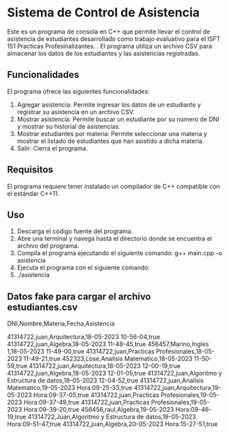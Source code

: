 # Sistema de Control de Asistencia 

Este es un programa de consola en C++ que permite llevar el control de asistencia de estudiantes desarrollado como trabajo evaluativo para el ISFT 151 Practicas Profesinalizantes.
. El programa utiliza un archivo CSV para almacenar los datos de los estudiantes y las asistencias registradas.

## Funcionalidades

El programa ofrece las siguientes funcionalidades:

1. Agregar asistencia: Permite ingresar los datos de un estudiante y registrar su asistencia en un archivo CSV.
2. Mostrar asistencia: Permite buscar un estudiante por su número de DNI y mostrar su historial de asistencias.
3. Mostrar estudiantes por materia: Permite seleccionar una materia y mostrar el listado de estudiantes que han asistido a dicha materia.
4. Salir: Cierra el programa.

## Requisitos

El programa requiere tener instalado un compilador de C++ compatible con el estándar C++11.

## Uso

1. Descarga el código fuente del programa.
2. Abre una terminal y navega hasta el directorio donde se encuentra el archivo del programa.
3. Compila el programa ejecutando el siguiente comando:
g++ main.cpp -o asistencia
4. Ejecuta el programa con el siguiente comando:
5. ./asistencia
## Datos fake para cargar el archivo estudiantes.csv
DNI,Nombre,Materia,Fecha,Asistencia

41314722,juan,Arquitectura,18-05-2023 10-56-04,true
41314722,juan,Algebra,18-05-2023 11-48-45,true
456457,Marino,Ingles 1,18-05-2023 11-49-00,true
41314722,juan,Practicas Profesionales,18-05-2023 11-49-21,true
452323,Lose,Analisis Matematico,18-05-2023 11-50-59,true
41314722,juan,Arquitectura,18-05-2023 12-00-19,true
41314722,juan,Algebra,18-05-2023 12-01-05,true
41314722,juan,Algoritmo y Estructura de datos,18-05-2023 12-04-52,true
41314722,juan,Analisis Matematico,19-05-2023 Hora:09-25-33,true
41314722,juan,Arquitectura,19-05-2023 Hora:09-37-05,true
41314722,juan,Practicas Profesionales,19-05-2023 Hora:09-37-49,true
41314722,juan,Practicas Profesionales,19-05-2023 Hora:09-39-20,true
456456,raul,Algebra,19-05-2023 Hora:09-46-19,true
41314722,Juan,Algoritmo y Estructura de datos,19-05-2023 Hora:09-51-47,true
41314722,juan,Algebra,20-05-2023 Hora:15-27-51,true
